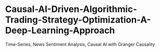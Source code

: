 # Causal-AI-Driven-Algorithmic-Trading-Strategy-Optimization-A-Deep-Learning-Approach
Time-Series, News Sentiment Analysis, Causal AI with Granger Causality

